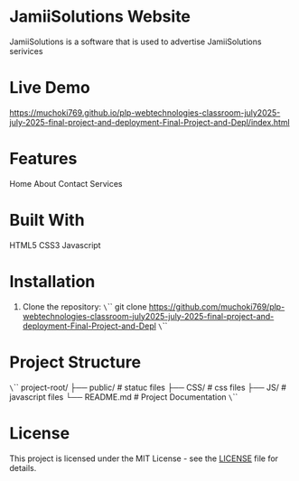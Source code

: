 # JamiiSolutions Website
JamiiSolutions is a software that is used to advertise JamiiSolutions serivices

# Live Demo
https://muchoki769.github.io/plp-webtechnologies-classroom-july2025-july-2025-final-project-and-deployment-Final-Project-and-Depl/index.html

# Features
Home
About
Contact
Services

# Built With 
HTML5
CSS3
Javascript

# Installation
1. Clone the repository:
`\`\`\`
  git clone https://github.com/muchoki769/plp-webtechnologies-classroom-july2025-july-2025-final-project-and-deployment-Final-Project-and-Depl
`\`\`\`

# Project Structure
`\`\`\`
project-root/
├── public/        # statuc files
├── CSS/           # css files
├── JS/            # javascript files
└── README.md      # Project Documentation
`\`\`\`

# License
This project is licensed under the MIT License - see the [LICENSE](LICENSE) file for details.